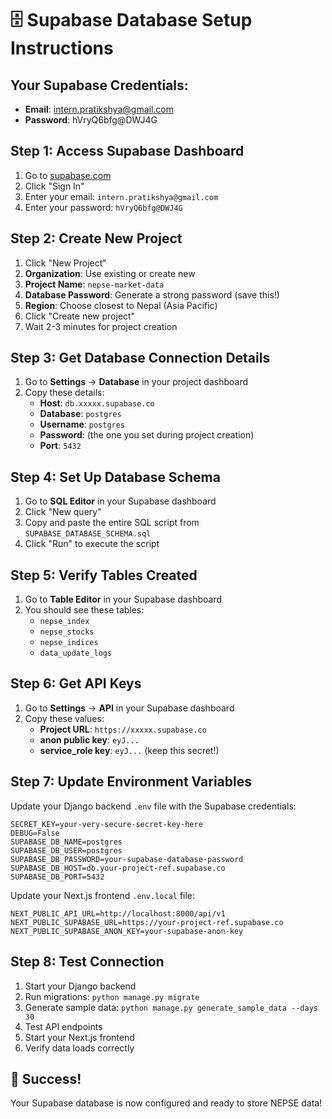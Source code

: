 # 🗄️ Supabase Database Setup Instructions

## Your Supabase Credentials:
- **Email**: intern.pratikshya@gmail.com
- **Password**: hVryQ6bfg@DWJ4G

## Step 1: Access Supabase Dashboard
1. Go to [supabase.com](https://supabase.com)
2. Click "Sign In"
3. Enter your email: `intern.pratikshya@gmail.com`
4. Enter your password: `hVryQ6bfg@DWJ4G`

## Step 2: Create New Project
1. Click "New Project"
2. **Organization**: Use existing or create new
3. **Project Name**: `nepse-market-data`
4. **Database Password**: Generate a strong password (save this!)
5. **Region**: Choose closest to Nepal (Asia Pacific)
6. Click "Create new project"
7. Wait 2-3 minutes for project creation

## Step 3: Get Database Connection Details
1. Go to **Settings** → **Database** in your project dashboard
2. Copy these details:
   - **Host**: `db.xxxxx.supabase.co`
   - **Database**: `postgres`
   - **Username**: `postgres`
   - **Password**: (the one you set during project creation)
   - **Port**: `5432`

## Step 4: Set Up Database Schema
1. Go to **SQL Editor** in your Supabase dashboard
2. Click "New query"
3. Copy and paste the entire SQL script from `SUPABASE_DATABASE_SCHEMA.sql`
4. Click "Run" to execute the script

## Step 5: Verify Tables Created
1. Go to **Table Editor** in your Supabase dashboard
2. You should see these tables:
   - `nepse_index`
   - `nepse_stocks`
   - `nepse_indices`
   - `data_update_logs`

## Step 6: Get API Keys
1. Go to **Settings** → **API** in your Supabase dashboard
2. Copy these values:
   - **Project URL**: `https://xxxxx.supabase.co`
   - **anon public key**: `eyJ...`
   - **service_role key**: `eyJ...` (keep this secret!)

## Step 7: Update Environment Variables
Update your Django backend `.env` file with the Supabase credentials:

```env
SECRET_KEY=your-very-secure-secret-key-here
DEBUG=False
SUPABASE_DB_NAME=postgres
SUPABASE_DB_USER=postgres
SUPABASE_DB_PASSWORD=your-supabase-database-password
SUPABASE_DB_HOST=db.your-project-ref.supabase.co
SUPABASE_DB_PORT=5432
```

Update your Next.js frontend `.env.local` file:

```env
NEXT_PUBLIC_API_URL=http://localhost:8000/api/v1
NEXT_PUBLIC_SUPABASE_URL=https://your-project-ref.supabase.co
NEXT_PUBLIC_SUPABASE_ANON_KEY=your-supabase-anon-key
```

## Step 8: Test Connection
1. Start your Django backend
2. Run migrations: `python manage.py migrate`
3. Generate sample data: `python manage.py generate_sample_data --days 30`
4. Test API endpoints
5. Start your Next.js frontend
6. Verify data loads correctly

## 🎉 Success!
Your Supabase database is now configured and ready to store NEPSE data!
